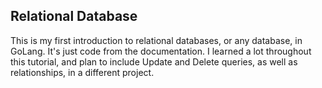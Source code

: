 ## Relational Database
This is my first introduction to relational databases, or any database, in GoLang. It's just code from the documentation.
I learned a lot throughout this tutorial, and plan to include Update and Delete queries, as well as relationships, in a different project.

